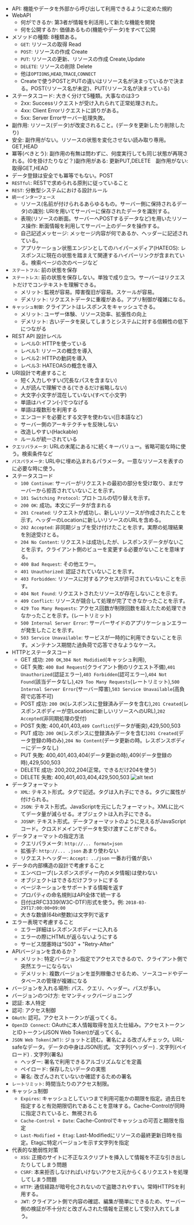 - API: 機能やデータを外部から呼び出して利用できるように定めた規約
- WebAPI
    - 何ができるか: 第3者が情報を利活用して新たな機能を開発
    - 何を公開するか: 価値あるもの(機能やデータ)をすべて公開
- メソッドの種類: 8種類ある。
    - `GET`: リソースの取得 Read
    - `POST`: リソースの作成 Create
    - `PUT`: リソースの更新、リソースの作成 Create,Update
    - `DELETE`: リソースの削除 Delete
    - 他は`OPTIONS`,`HEAD`,`TRACE`,`CONNECT`
    - Createで使うPOSTとPUTの違いはリソース名が決まっているかで決まる。POST(リソース名が未定)、PUT(リソース名が決まっている)
- ステータスコード: 大きく分けて5種類。大事なのは3つ
    - 2xx: Successリクエストが受け入れられて正常処理された。
    - 4xx: Client Errorリクエストに誤りがある。
    - 5xx: Server Errorサーバー処理失敗。
- 副作用: リソース(データ)が改変されること。(データを更新したり削除したり)
- 安全: 副作用がない。リソースの状態を変化させない読み取り専用。GET,HEAD
- 冪等(べきとう): 副作用の有無は問わずに、何度実行しても同じ状態が再現される。(0を掛けたりなど？)副作用がある: 更新PUT,DELETE　副作用がない:取得GET,HEAD
- データ登録は安全でも冪等でもない。POST
- `RESTful`: RESTで求められる原則に従っていること
- `REST`: 分散型システムにおける設計ルール
- `統一インターフェース`
    - リソース(名前が付けられるあらゆるもの。サーバー側に保持されるデータ)の識別: URIを用いてサーバーに保存されたデータを識別する。
    - 表現(リソースの断面。サーバーへPOSTするデータなど)を用いたリソース操作: 断面情報を利用してサーバー上のデータを操作する。
    - 自己記述メッセージ: メッセージ内容が何であるか、ヘッダーに記述されている。
    - アプリケーション状態エンジンとしてのハイパーメディア(HATEOS): レスポンスに現在の状態を踏まえて関連するハイパーリンクが含まれている。検索ページの次のページなど
- `ステートフル`: 前の状態を保存
- `ステートレス`: 前の状態を保存しない。単独で成り立つ。サーバーはリクエストだけでコンテキストを理解できる。
    - メリット: 監視が容易。障害復旧が容易。スケールが容易。
    - デメリット: リクエストデータに重複がある。アプリ制御が複雑になる。
- `キャッシュ制御`: クライアントはレスポンスをキャッシュできる。
    - メリット: ユーザー体験、リソース効率、拡張性の向上
    - デメリット: 古いデータを戻してしまうとシステムに対する信頼性の低下につながる
- REST API 設計レベル
    - レベル0: HTTPを使っている
    - レベル1: リソースの概念を導入
    - レベル2: HTTPの動詞を導入
    - レベル3: HATEOASの概念を導入
- URI設計で考慮すること
    - 短く入力しやすい(冗長なパスを含まない)
    - 人が読んで理解できる(できるだけ省略しない)
    - 大文字小文字が混在していない(すべて小文字)
    - 単語はハイフン(-)でつなげる
    - 単語は複数形を利用する
    - エンコードを必要とする文字を使わない(日本語など)
    - サーバー側のアーキテクチャを反映しない
    - 改造しやすい(Hackable)
    - ルールが統一されている
- `クエリパラメータ`: URLの末尾にある`?`に続くキーバリュー。省略可能な時に使う。検索条件など
- `パスパラメータ`: URL中に埋め込まれるパラメータ。一意なリソースを表すのに必要な時に使う。
- ステータスコード
    - `100 Continue`: サーバーがリクエストの最初の部分を受け取り、まだサーバーから拒否されていないことを示す。
    - `101 Switching Protocol`: プロトコルの切り替えを示す。
    - `200 OK`: 成功。本文にデータが含まれる
    - `201 Created`: リクエストが成功し、新しいリソースが作成されたことを示す。ヘッダーのLocationに新しいリソースのURLを含める。
    - `202 Accepted`: 非同期ジョブを受け付けたことを示す。実際の処理結果を別途受けとる。
    - `204 No Content`: リクエストは成功したが、レスポンスデータがないことを示す。クライアント側のビューを変更する必要がないことを意味する。
    - `400 Bad Request`: その他エラー。
    - `401 Unauthorized`: 認証されていないことを示す。
    - `403 Forbidden`: リソースに対するアクセスが許可されていないことを示す。
    - `404 Not Found`: リクエストされたリソースが存在しないことを示す。
    - `409 Conflict`: リソースが競合して処理が完了できなかったことを示す。
    - `429 Too Many Requests`: アクセス回数が制限回数を超えたため処理できなかったことを示す。(レートリミット)
    - `500 Internal Server Error`: サーバーサイドのアプリケーションエラーが発生したことを示す。
    - `503 Service Unavailable`: サービスが一時的に利用できないことを示す。メンテナンス期間た過負荷で応答できなようなケース。
- HTTPとステータスコード
    - GET 成功: `200 OK`,`304 Not Modidied`(キャッシュ利用),
    - GET 失敗: `400 Bad Request`(クライアント側のリクエスト不備),`401 Unauthorized`(認証エラー),`403 Forbidden`(認可エラー),`404 Not Found`(該当データなし),`429 Too Many Requests`(レートリミット),`500 Internal Server Error`(サーバー障害),`503 Service Unavailable`(高負荷で応答不可)
    - POST 成功: `200 OK`(レスポンスに登録済みデータを含む),`201 Created`(レスポンスボディーが空Locationに新しいリソースへのURL),`202 Accepted`(非同期処理の受付)
    - POST 失敗: 400,401,403,`409 Conflict`(データが衝突),429,500,503
    - PUT 成功: `200 OK`(レスポンスに登録済みデータを含む)`201 Created`(データ登録の時のみ),`204 No Content`(データ更新の時。レスポンスボディーにデータなし)
    - PUT 失敗: 400,401,403,404(データ更新の時),409(データ登録の時),429,500,503
    - DELETE 成功: 200,202,204(正常。できるだけ204を使う)
    - DELETE 失敗: 400,401,403,404,429,500,503
![alt text](image-9.png)
- データフォーマット
    - `XML`: テキスト形式。タグで記述。タグは入れ子にできる。タグに属性が付けられる。
    - `JSON`: テキスト形式。JavaScriptを元にしたフォーマット。XMLに比べてデータ量が減らせる。オブジェクトは入れ子にできる。
    - `JOSNP`: テキスト形式。データフォーマットのように見えるがJavaScriptコード。クロスドメインでデータを受け渡すことができる。
- データフォーマットの指定方法
    - クエリパラメータ: `http://... format=json`
    - 拡張子: `http://... .json` あまり使わない
    - リクエストヘッダー: `Accept: ../json` 一番お行儀が良い
- データの内部構造の設計で考慮すること
    - エンベローブ(レスポンスボディー内のメタ情報)は使わない
    - オブジェクトはできるだけフラットにする
    - ページネーションをサポートする情報を返す
    - プロパティの命名規則はAPI全体で統一する
    - 日付はRFC3339(W3C-DTF)形式を使う。例: `2018-03-29T17:00:00+09:00`
    - 大きな数値(64bit整数)は文字列で返す
- エラー表現で考慮すること
    - エラー詳細はレスポンスボディーに入れる
    - エラーの際にHTMLが返らないようにする
    - サービス閉塞時は"503" + "Retry-After"
- APIバージョンを含めるか？
    - メリット: 特定バージョン指定でアクセスできるので、クライアント側で突然エラーにならない
    - デメリット: 複数バージョンを並列稼働させるため、ソースコードやデータベースの管理が複雑になる
- バージョンを入れる場所: パス、クエリ、ヘッダー。パスが多い。
- バージョンのつけ方: セマンティックバージョニング
- 認証: 本人特定
- 認可: アクセス制御
- `OAuth`: 認可。アクセストークンが返ってくる。
- `OpenID Connect`: OAuthに本人情報取得を加えた仕組み。アクセストークンとIDトークン(JSON Web Token)が返ってくる。
- `JSON Web Token(JWT)`: ジョットと読む。署名による改ざんチェック。URL-safeなデータ。データの中身はJSON形式。`文字列(ヘッダー) . 文字列(ペイロード) . 文字列(署名)
    - ヘッダー: 署名で利用できるアルゴリズムなどを定義
    - ペイロード: 保存したいデータの実態
    - 署名: 改ざんされていないか確認するための署名
- `レートリミット`: 時間当たりのアクセス制限。
- キャッシュ制御
    - `Expires`: キャッシュとしていつまで利用可能かの期限を指定。過去日を指定すると有効期限切れであることを意味する。Cache-Controlが同時に指定されていると、無視される
    - `Cache-Control + Date`: Cache-Controlでキャッシュの可否と期限を指定
    - `Last-Modified + Etag`: Last-Modifiedにリソースの最終更新日時を指定。Etagに特定バージョンを示す文字列を指定
- 代表的な脆弱性対策
    - `XSS`: 正規のサイトに不正なスクリプトを挿入して情報を不正な引き出したりしてしまう問題
    - `CSRF`: 本来拒否しなければいけないアクセス元からくるリクエストを処理してしまう問題
    - `HTTP`: 通信経路が暗号化されないので盗聴されやすい。常時HTTPSを利用する。
    - `JWT`: クライアント側で内容の確認、編集が簡単にできるため、サーバー側の検証が不十分だと改ざんされた情報を正規として受け入れてしまう。